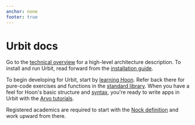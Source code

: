 ```yaml
---
anchor: none
footer: true
---
```


<div class="lead">
    <div class="logo inverse"></div>
    <h1 class="blue i-b">Urbit docs</h1>
</div>

Go to the [technical overview](about/overview) for a high-level
architecture description.  To install and run Urbit, read forward from the
[installation guide](using/install).

To begin developing for Urbit, start by [learning Hoon](hoon). Refer back
there for pure-code exercises and functions in the [standard library](hoon/library). 
When you have a feel for Hoon's basic structure and [syntax](hoon/syntax), 
you're ready to write apps in Urbit with the [Arvo tutorials](arvo). 

Registered academics are required to start with the [Nock definition](nock/definition)
and work upward from there. 
<br/>
<br/>

<div class="sections">
    <kids grid="true"></kids>
</div>

